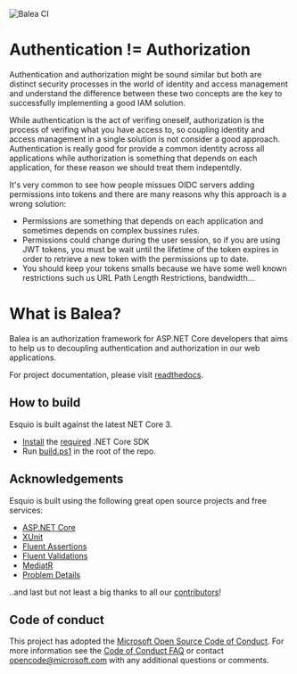 ![Balea CI](https://github.com/Xabaril/Balea/workflows/Balea%20CI/badge.svg)

# Authentication != Authorization

Authentication and authorization might be sound similar but both are distinct security processes in the world of identity and access management and understand the difference between these two concepts are the key to successfully implementing a good IAM solution.

While authentication is the act of verifing oneself, authorization is the process of verifing what you have access to, so coupling identity and access management in a single solution is not consider a good approach. Authentication is really good for provide a common identity across all applications while authorization is something that depends on each application, for these reason we should treat them indepentdly.

It's very common to see how people missues OIDC servers adding permissions into tokens and there are many reasons why this approach is a wrong solution:

- Permissions are something that depends on each application and sometimes depends on complex bussines rules.
- Permissions could change during the user session, so if you are using JWT tokens, you must be wait until the lifetime of the token expires in order to retrieve a new token with the permissions up to date.
- You should keep your tokens smalls because we have some well known restrictions such us URL Path Length Restrictions, bandwidth...

# What is Balea?

Balea is an authorization framework for ASP.NET Core developers that aims to help us to decoupling authentication and authorization in our web applications.

For project documentation, please visit [readthedocs](https://balea.readthedocs.io).

## How to build

Esquio is built against the latest NET Core 3.

- [Install](https://www.microsoft.com/net/download/core#/current) the [required](https://github.com/Xabaril/Balea/blob/master/global.json) .NET Core SDK
- Run [build.ps1](https://github.com/Xabaril/Balea/blob/master/build.ps1) in the root of the repo.

## Acknowledgements

Esquio is built using the following great open source projects and free services:

- [ASP.NET Core](https://github.com/aspnet)
- [XUnit](https://xunit.github.io/)
- [Fluent Assertions](http://www.fluentassertions.com/)
- [Fluent Validations](https://github.com/JeremySkinner/FluentValidation)
- [MediatR](https://github.com/jbogard/MediatR)
- [Problem Details](https://www.nuget.org/packages/Hellang.Middleware.ProblemDetails)

..and last but not least a big thanks to all our [contributors](https://github.com/Xabaril/Balea/graphs/contributors)!

## Code of conduct

This project has adopted the [Microsoft Open Source Code of Conduct](https://opensource.microsoft.com/codeofconduct/).  For more information see the [Code of Conduct FAQ](https://opensource.microsoft.com/codeofconduct/faq/) or contact [opencode@microsoft.com](mailto:opencode@microsoft.com) with any additional questions or comments.